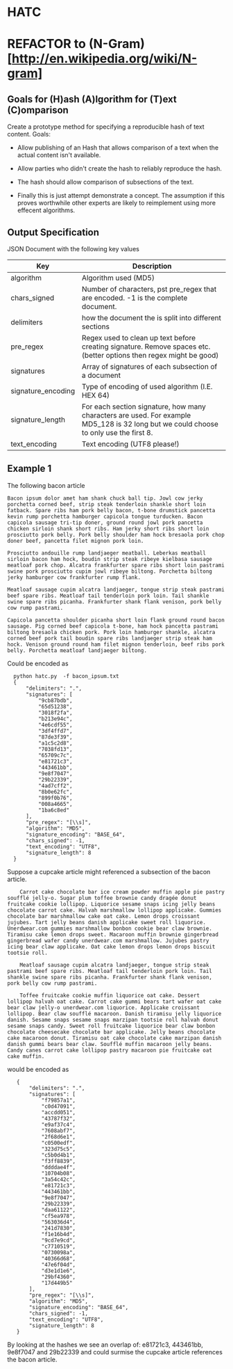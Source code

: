 HATC
====

# REFACTOR to (N-Gram)[http://en.wikipedia.org/wiki/N-gram]

## Goals for (H)ash (A)lgorithm for (T)ext (C)omparison
Create a prototype method for specifying a reproducible hash of text content. Goals:

* Allow publishing of an Hash that allows comparison of a text when the actual content isn't available.

* Allow parties who didn't create the hash to reliably reproduce the hash.

* The hash should allow comparison of subsections of the text.

* Finally this is just attempt demonstrate a concept. The assumption if this proves worthwhile other experts are likely to reimplement using more effecent algorithms.


## Output Specification

JSON Document with the following key values

| Key                  | Description                                                                                                          |
|----------------------|----------------------------------------------------------------------------------------------------------------------|
| algorithm            | Algorithm used  (MD5)                                                                                                |
| chars_signed         | Number of characters, pst pre_regex that are encoded. -1 is the complete document.                                   |
| delimiters           | how the document the is split into different sections                                               |
| pre_regex            | Regex used to clean up text before creating signature. Remove spaces etc.  (better options then regex might be good) |
| signatures           | Array of signatures of each subsection of a document                                                                 |
| signature_encoding   | Type of encoding of used algorithm (I.E. HEX 64)                                                                     |
| signature_length     | For each section signature, how many characters are used. For example MD5_128 is 32 long but we could choose to only use the first 8. |
| text_encoding        | Text encoding (UTF8 please!)                                                                                   |
      
## Example 1

The following bacon article

    Bacon ipsum dolor amet ham shank chuck ball tip. Jowl cow jerky porchetta corned beef, strip steak tenderloin shankle short loin fatback. Spare ribs ham pork belly bacon, t-bone drumstick pancetta kevin rump porchetta hamburger capicola tongue turducken. Bacon capicola sausage tri-tip doner, ground round jowl pork pancetta chicken sirloin shank short ribs. Ham jerky short ribs short loin prosciutto pork belly. Pork belly shoulder ham hock bresaola pork chop doner beef, pancetta filet mignon pork loin.
    
    Prosciutto andouille rump landjaeger meatball. Leberkas meatball sirloin bacon ham hock, boudin strip steak ribeye kielbasa sausage meatloaf pork chop. Alcatra frankfurter spare ribs short loin pastrami swine pork prosciutto cupim jowl ribeye biltong. Porchetta biltong jerky hamburger cow frankfurter rump flank.
    
    Meatloaf sausage cupim alcatra landjaeger, tongue strip steak pastrami beef spare ribs. Meatloaf tail tenderloin pork loin. Tail shankle swine spare ribs picanha. Frankfurter shank flank venison, pork belly cow rump pastrami.
    
    Capicola pancetta shoulder picanha short loin flank ground round bacon sausage. Pig corned beef capicola t-bone, ham hock pancetta pastrami biltong bresaola chicken pork. Pork loin hamburger shankle, alcatra corned beef pork tail boudin spare ribs landjaeger strip steak ham hock. Venison ground round ham filet mignon tenderloin, beef ribs pork belly. Porchetta meatloaf landjaeger biltong.

Could be encoded as

      python hatc.py  -f bacon_ipsum.txt 
      {
          "delimiters": ".",
          "signatures": [
              "9cb87bdb",
              "65d51238",
              "3018f2fa",
              "b213e94c",
              "4e6cdf55",
              "3df4ffd7",
              "87de3f39",
              "a1c5c2d8",
              "7038fd13",
              "65709c7c",
              "e81721c3",
              "443461bb",
              "9e8f7047",
              "29b22339",
              "4ad7cff2",
              "8b0e62fc",
              "899f0b76",
              "008a4665",
              "1ba6c8ed"
          ],
          "pre_regex": "[\\s]",
          "algorithm": "MD5",
          "signature_encoding": "BASE_64",
          "chars_signed": -1,
          "text_encoding": "UTF8",
          "signature_length": 8
      }
          
Suppose a cupcake article might referenced a subsection of the bacon article.

        Carrot cake chocolate bar ice cream powder muffin apple pie pastry soufflé jelly-o. Sugar plum toffee brownie candy dragée donut fruitcake cookie lollipop. Liquorice sesame snaps icing jelly beans chocolate carrot cake. Halvah marshmallow lollipop applicake. Gummies chocolate bar marshmallow cake oat cake. Lemon drops croissant jujubes. Tart jelly beans danish applicake sweet roll liquorice. Unerdwear.com gummies marshmallow bonbon cookie bear claw brownie. Tiramisu cake lemon drops sweet. Macaroon muffin brownie gingerbread gingerbread wafer candy unerdwear.com marshmallow. Jujubes pastry icing bear claw applicake. Oat cake lemon drops lemon drops biscuit tootsie roll.
        
        Meatloaf sausage cupim alcatra landjaeger, tongue strip steak pastrami beef spare ribs. Meatloaf tail tenderloin pork loin. Tail shankle swine spare ribs picanha. Frankfurter shank flank venison, pork belly cow rump pastrami.
        
        Toffee fruitcake cookie muffin liquorice oat cake. Dessert lollipop halvah oat cake. Carrot cake gummi bears tart wafer oat cake bear claw jelly-o unerdwear.com liquorice. Applicake croissant lollipop. Bear claw soufflé macaroon. Danish tiramisu jelly liquorice danish. Sesame snaps sesame snaps marzipan tootsie roll halvah donut sesame snaps candy. Sweet roll fruitcake liquorice bear claw bonbon chocolate cheesecake chocolate bar applicake. Jelly beans chocolate cake macaroon donut. Tiramisu oat cake chocolate cake marzipan danish danish gummi bears bear claw. Soufflé muffin macaroon jelly beans. Candy canes carrot cake lollipop pastry macaroon pie fruitcake oat cake muffin.
      
would be encoded as
      
       {
           "delimiters": ".",
           "signatures": [
               "f79857a1",
               "c0d47091",
               "accdd051",
               "43787f32",
               "e9af37c4",
               "7608abf7",
               "2f68d6e1",
               "c0500edf",
               "323d75c5",
               "c5b0d4b1",
               "f3ff8839",
               "ddddae4f",
               "10704b08",
               "3a54c42c",
               "e81721c3",
               "443461bb",
               "9e8f7047",
               "29b22339",
               "daa61122",
               "cf5ea978",
               "563036d4",
               "241d7830",
               "f1e16b4d",
               "9cd7e9cd",
               "c7710519",
               "0730098a",
               "40366d68",
               "47e6f04d",
               "d3e1d1e6",
               "29bf4360",
               "17d449b5"
           ],
           "pre_regex": "[\\s]",
           "algorithm": "MD5",
           "signature_encoding": "BASE_64",
           "chars_signed": -1,
           "text_encoding": "UTF8",
           "signature_length": 8
       }
                    
By looking at the hashes we see an overlap of: e81721c3, 443461bb, 9e8f7047 and 29b22339 
and could surmise the cupcake article references the bacon article.   
